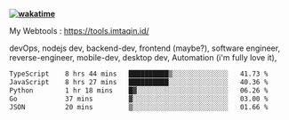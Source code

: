 **[![wakatime](https://wakatime.com/badge/user/87646243-158a-4241-a3cb-668e1fa2dbb8.svg)](https://wakatime.com/@87646243-158a-4241-a3cb-668e1fa2dbb8?style=plastic)**


My Webtools : https://tools.imtaqin.id/


devOps, nodejs dev, backend-dev, frontend (maybe?), software engineer, reverse-engineer, mobile-dev, desktop dev, Automation (i'm fully love it), 

<!--START_SECTION:waka-->

```txt
TypeScript    8 hrs 44 mins   ██████████▒░░░░░░░░░░░░░░   41.73 %
JavaScript    8 hrs 27 mins   ██████████░░░░░░░░░░░░░░░   40.36 %
Python        1 hr 18 mins    █▓░░░░░░░░░░░░░░░░░░░░░░░   06.26 %
Go            37 mins         ▓░░░░░░░░░░░░░░░░░░░░░░░░   03.00 %
JSON          20 mins         ▒░░░░░░░░░░░░░░░░░░░░░░░░   01.66 %
```

<!--END_SECTION:waka-->
